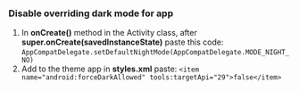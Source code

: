 ### Disable overriding dark mode for app
1.  In **onCreate()** method in the Activity class, after **super.onCreate(savedInstanceState)** paste this code:
`AppCompatDelegate.setDefaultNightMode(AppCompatDelegate.MODE_NIGHT_NO)`
2. Add to the theme app in **styles.xml** paste:
`<item name="android:forceDarkAllowed" tools:targetApi="29">false</item>`

